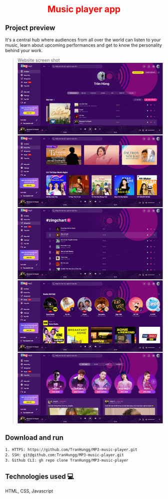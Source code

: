 
<h1 align="center"><font color="red">Music player app</font></h1>


## Project preview
It's a central hub where audiences from all over the world can listen to your music, learn about upcoming performances and get to know the personality behind your work.
> Website screen shot
![Preview1](./assets/img/screenshot/Screenshot%202022-08-22%20000000.png)<br/>
![Preview1](./assets/img/screenshot/Screenshot%202022-08-22%20000025.png)<br/>
![Preview1](./assets/img/screenshot/Screenshot%202022-08-22%20000040.png)<br/>
![Preview1](./assets/img/screenshot/Screenshot%202022-08-22%20000101.png)<br/>
![Preview1](./assets/img/screenshot/Screenshot%202022-08-22%20000111.png)<br/>


## Download and run 
```bash
1. HTTPS: https://github.com/TranHungg/MP3-music-player.git
2. SSH: git@github.com:TranHungg/MP3-music-player.git
3. Github CLI: gh repo clone TranHungg/MP3-music-player
```
## Technologies used :computer:
HTML, CSS, Javascript